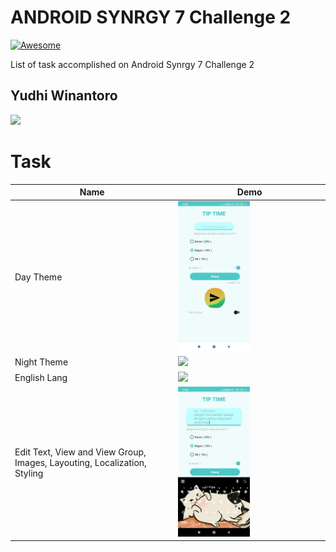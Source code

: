 ANDROID SYNRGY 7 Challenge 2
==================
[![Awesome](https://cdn.rawgit.com/sindresorhus/awesome/d7305f38d29fed78fa85652e3a63e154dd8e8829/media/badge.svg)](https://github.com/AkhasaDyst/synrgychallenge.git)

List of task accomplished on Android Synrgy 7 Challenge 2

## Yudhi Winantoro
<p>
  <a href="https://github.com/AkhasaDyst">
    <img src="https://avatars.githubusercontent.com/u/111234514?v=4"/>
  </a>
</p>

Task
======================
Name | Demo
--- | ---
Day Theme  | <img src="/screenshot/daytheme.jpg" width="50%">
Night Theme  | <img src="/screenshot/nightthemein.jpg" width="50%">
English Lang  | <img src="/screenshot/nightthemeen.jpg" width="50%">
Edit Text, View and View Group, Images, Layouting, Localization, Styling| <img src="/screenshot/cardedittext.jpg" width="50%">
